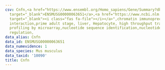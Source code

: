 ```yaml
---
csv: Cnfn,<a href="https://www.ensembl.org/Homo_sapiens/Gene/Summary?db=core;g=ENSMUSG00000063651"
  target="_blank">ENSMUSG00000063651</a>,<a href="https://www.ncbi.nlm.nih.gov/pubmed/23834426"
  target="_blank"><i class="fas fa-file"></i></a>",chromatin immunoprecipitation assay,direct
  interaction,prime adult stage, liver, Hepatocyte, high throughput transcription
  profiling by microarray,nucleotide sequence identification,nucleotide sequence identification,transcriptional
  regulation,
data_alias: Cnfn
data_id: ENSMUSG00000063651
data_numevidence: 1
data_species: Mus musculus
data_taxid: '10090'
title: Cnfn
---
```

